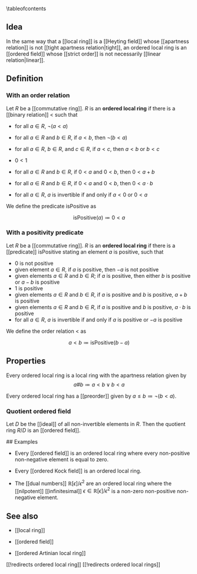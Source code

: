 \tableofcontents

## Idea

In the same way that a [[local ring]] is a [[Heyting field]] whose [[apartness relation]] is not [[tight apartness relation|tight]], an ordered local ring is an [[ordered field]] whose [[strict order]] is not necessarily [[linear relation|linear]]. 

## Definition

### With an order relation

Let $R$ be a [[commutative ring]]. $R$ is an **ordered local ring** if there is a [[binary relation]] $\lt$ such that 

* for all $a \in R$, $\neg(a \lt a)$ 

* for all $a \in R$ and $b \in R$, if $a \lt b$, then $\neg(b \lt a)$

* for all $a \in R$, $b \in R$, and $c \in R$, if $a \lt c$, then $a \lt b$ or $b \lt c$

* $0 \lt 1$

* for all $a \in R$ and $b \in R$, if $0 \lt a$ and $0 \lt b$, then $0 \lt a + b$

* for all $a \in R$ and $b \in R$, if $0 \lt a$ and $0 \lt b$, then $0 \lt a \cdot b$

* for all $a \in R$, $a$ is invertible if and only if $a \lt 0$ or $0 \lt a$

We define the predicate $\mathrm{isPositive}$ as 

$$\mathrm{isPositive}(a) \coloneqq 0 \lt a$$

### With a positivity predicate

Let $R$ be a [[commutative ring]]. $R$ is an **ordered local ring** if there is a [[predicate]] $\mathrm{isPositive}$ stating an element $a$ is positive, such that 

* 0 is not positive
* given element $a \in R$, if $a$ is positive, then $-a$ is not positive
* given elements $a \in R$ and $b \in R$; if $a$ is positive, then either $b$ is positive or $a - b$ is positive
* 1 is positive
* given elements $a \in R$ and $b \in R$, if $a$ is positive and $b$ is positive, $a + b$ is positive
* given elements $a \in R$ and $b \in R$, if $a$ is positive and $b$ is positive, $a \cdot b$ is positive
* for all $a \in R$, $a$ is invertible if and only if $a$ is positive or $-a$ is positive

We define the order relation $\lt$ as 

$$a \lt b \coloneqq \mathrm{isPositive}(b - a)$$

## Properties

Every ordered local ring is a local ring with the apartness relation given by 
$$a \# b \coloneqq a \lt b \vee b \lt a$$ 

Every ordered local ring has a [[preorder]] given by $a \leq b \coloneqq \neg (b \lt a)$. 

### Quotient ordered field

Let $D$ be the [[ideal]] of all non-invertible elements in $R$. Then the quotient ring $R/D$ is an [[ordered field]]. 

## Examples

* Every [[ordered field]] is an ordered local ring where every non-positive non-negative element is equal to zero. 

* Every [[ordered Kock field]] is an ordered local ring. 

* The [[dual numbers]] $\mathbb{R}[\epsilon]/\epsilon^2$ are an ordered local ring where the [[nilpotent]] [[infinitesimal]] $\epsilon \in \mathbb{R}[\epsilon]/\epsilon^2$ is a non-zero non-positive non-negative element. 

## See also

* [[local ring]]

* [[ordered field]]

* [[ordered Artinian local ring]]

[[!redirects ordered local ring]]
[[!redirects ordered local rings]]